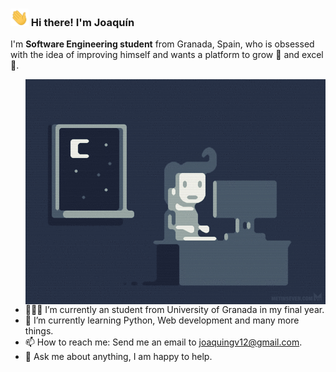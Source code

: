### <img src="Hi.gif" width="29px"> Hi there! I'm Joaquín&nbsp;

I'm  **Software Engineering student** from Granada, Spain, who is obsessed with the idea of improving himself and wants a platform to grow 🚀 and excel :1st_place_medal:.

<img align="right" alt="GIF" src="coding.gif" />

- 👨🏽‍💻 I’m currently an student from University of Granada in my final year.
- 🌱 I’m currently learning Python, Web development and many more things.
- 📫 How to reach me: Send me an email to [joaquingv12@gmail.com](mailto:joaquingv12@gmail.com).
- 💬 Ask me about anything, I am happy to help.
  


<!--
**joaquingv12/joaquingv12** is a ✨ _special_ ✨ repository because its `README.md` (this file) appears on your GitHub profile.

Here are some ideas to get you started:
- 🔭 I’m currently working on ...
- 🌱 I’m currently learning ...
- 👯 I’m looking to collaborate on ...
- 🤔 I’m looking for help with ...
- 💬 Ask me about ...
- 😄 Pronouns: ...
- ⚡ Fun fact: ...
-->
